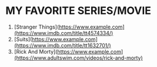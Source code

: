 # **MY FAVORITE SERIES/MOVIE**

1. [Stranger Things](https://www.example.com](https://www.imdb.com/title/tt4574334/)
2. [Suits](https://www.example.com](https://www.imdb.com/title/tt1632701/)
3. [Rick And Morty](https://www.example.com](https://www.adultswim.com/videos/rick-and-morty)
